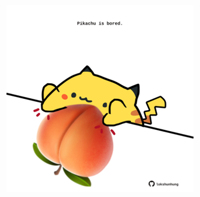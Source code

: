<!-- built at 20/04/2023, 21:00:51 UTC -->
<p align="center">
  <img width="500" height="500" src="./ReadmeImage.svg">
</p>
